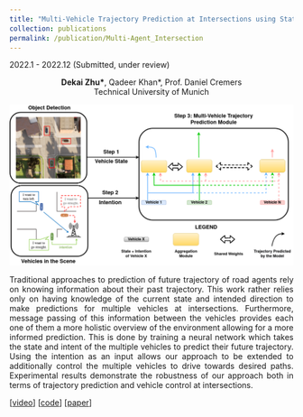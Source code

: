 ```yaml
---
title: "Multi-Vehicle Trajectory Prediction at Intersections using State and Intention Information"
collection: publications
permalink: /publication/Multi-Agent_Intersection
---
```


2022.1 - 2022.12 (Submitted, under review)

<center>
<b>Dekai Zhu*</b>, Qadeer Khan*, Prof. Daniel Cremers <br /> 
Technical University of Munich 
</center>


![shape](../images/intersection.png)


<p align = "justify"> 
Traditional approaches to prediction of future trajectory of road agents rely on knowing information about their past trajectory. This work rather relies only on having knowledge of the current state and intended direction to make predictions for multiple vehicles at intersections. Furthermore, message passing of this information between the vehicles provides each one of them a more holistic overview of the environment allowing for a more informed prediction. This is done by training a neural network which takes the state and intent of the multiple vehicles to predict their future trajectory. Using the intention as an input allows our approach to be extended to additionally control the multiple vehicles to drive towards desired paths. Experimental results demonstrate the robustness of our approach both in terms of trajectory prediction and vehicle control at intersections.
</p>

[[video](https://github.com/Dekai21/Multi_Agent_Intersection/tree/master/videos)]
[[code](https://github.com/Dekai21/Multi_Agent_Intersection)]
[[paper](https://arxiv.org/abs/2301.02561)]